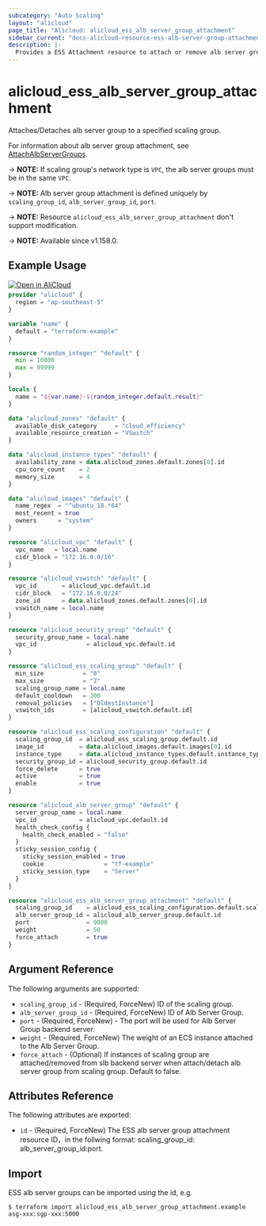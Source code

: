 ```yaml
---
subcategory: "Auto Scaling"
layout: "alicloud"
page_title: "Alicloud: alicloud_ess_alb_server_group_attachment"
sidebar_current: "docs-alicloud-resource-ess-alb-server-group-attachment"
description: |-
  Provides a ESS Attachment resource to attach or remove alb server group.
---
```


# alicloud_ess_alb_server_group_attachment

Attaches/Detaches alb server group to a specified scaling group.

For information about alb server group attachment, see [AttachAlbServerGroups](https://www.alibabacloud.com/help/en/doc-detail/266800.html).

-> **NOTE:** If scaling group's network type is `VPC`, the alb server groups must be in the same `VPC`.

-> **NOTE:** Alb server group attachment is defined uniquely by `scaling_group_id`, `alb_server_group_id`, `port`.

-> **NOTE:** Resource `alicloud_ess_alb_server_group_attachment` don't support modification.

-> **NOTE:** Available since v1.158.0.

## Example Usage

<div style="display: block;margin-bottom: 40px;"><div class="oics-button" style="float: right;position: absolute;margin-bottom: 10px;">
  <a href="https://api.aliyun.com/terraform?resource=alicloud_ess_alb_server_group_attachment&exampleId=da1e6d66-3f6c-c05b-afd7-6e23f858715a82a5acf3&activeTab=example&spm=docs.r.ess_alb_server_group_attachment.0.da1e6d663f&intl_lang=EN_US" target="_blank">
    <img alt="Open in AliCloud" src="https://img.alicdn.com/imgextra/i1/O1CN01hjjqXv1uYUlY56FyX_!!6000000006049-55-tps-254-36.svg" style="max-height: 44px; max-width: 100%;">
  </a>
</div></div>

```terraform
provider "alicloud" {
  region = "ap-southeast-5"
}

variable "name" {
  default = "terraform-example"
}

resource "random_integer" "default" {
  min = 10000
  max = 99999
}

locals {
  name = "${var.name}-${random_integer.default.result}"
}

data "alicloud_zones" "default" {
  available_disk_category     = "cloud_efficiency"
  available_resource_creation = "VSwitch"
}

data "alicloud_instance_types" "default" {
  availability_zone = data.alicloud_zones.default.zones[0].id
  cpu_core_count    = 2
  memory_size       = 4
}

data "alicloud_images" "default" {
  name_regex  = "^ubuntu_18.*64"
  most_recent = true
  owners      = "system"
}

resource "alicloud_vpc" "default" {
  vpc_name   = local.name
  cidr_block = "172.16.0.0/16"
}

resource "alicloud_vswitch" "default" {
  vpc_id       = alicloud_vpc.default.id
  cidr_block   = "172.16.0.0/24"
  zone_id      = data.alicloud_zones.default.zones[0].id
  vswitch_name = local.name
}

resource "alicloud_security_group" "default" {
  security_group_name = local.name
  vpc_id              = alicloud_vpc.default.id
}

resource "alicloud_ess_scaling_group" "default" {
  min_size           = "0"
  max_size           = "2"
  scaling_group_name = local.name
  default_cooldown   = 200
  removal_policies   = ["OldestInstance"]
  vswitch_ids        = [alicloud_vswitch.default.id]
}

resource "alicloud_ess_scaling_configuration" "default" {
  scaling_group_id  = alicloud_ess_scaling_group.default.id
  image_id          = data.alicloud_images.default.images[0].id
  instance_type     = data.alicloud_instance_types.default.instance_types[0].id
  security_group_id = alicloud_security_group.default.id
  force_delete      = true
  active            = true
  enable            = true
}

resource "alicloud_alb_server_group" "default" {
  server_group_name = local.name
  vpc_id            = alicloud_vpc.default.id
  health_check_config {
    health_check_enabled = "false"
  }
  sticky_session_config {
    sticky_session_enabled = true
    cookie                 = "tf-example"
    sticky_session_type    = "Server"
  }
}

resource "alicloud_ess_alb_server_group_attachment" "default" {
  scaling_group_id    = alicloud_ess_scaling_configuration.default.scaling_group_id
  alb_server_group_id = alicloud_alb_server_group.default.id
  port                = 9000
  weight              = 50
  force_attach        = true
}
```

## Argument Reference

The following arguments are supported:

* `scaling_group_id` - (Required, ForceNew) ID of the scaling group.
* `alb_server_group_id` - (Required, ForceNew) ID of Alb Server Group.
* `port` - (Required, ForceNew) - The port will be used for Alb Server Group backend server.
* `weight` - (Required, ForceNew) The weight of an ECS instance attached to the Alb Server Group.
* `force_attach` - (Optional) If instances of scaling group are attached/removed from slb backend server when attach/detach alb
  server group from scaling group. Default to false.

## Attributes Reference

The following attributes are exported:

* `id` - (Required, ForceNew) The ESS alb server group attachment resource ID，in the follwing format: scaling_group_id:
  alb_server_group_id:port.

## Import

ESS alb server groups can be imported using the id, e.g.

```shell
$ terraform import alicloud_ess_alb_server_group_attachment.example asg-xxx:sgp-xxx:5000 
```

